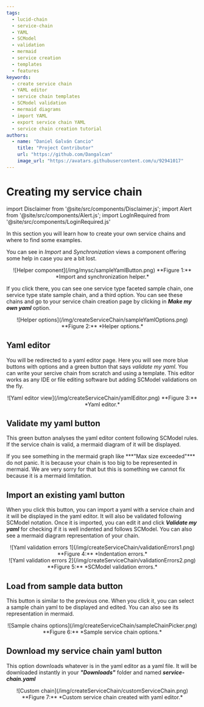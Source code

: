 ```yaml
---
tags:
  - lucid-chain
  - service-chain
  - YAML
  - SCModel
  - validation
  - mermaid
  - service creation
  - templates
  - features
keywords:
  - create service chain
  - YAML editor
  - service chain templates
  - SCModel validation
  - mermaid diagrams
  - import YAML
  - export service chain YAML
  - service chain creation tutorial
authors: 
  - name: "Daniel Galván Cancio"
    title: "Project Contributor"
    url: "https://github.com/Dangalcan"
    image_url: "https://avatars.githubusercontent.com/u/92941017"
---
```


# Creating my service chain

import Disclaimer from '@site/src/components/Disclaimer.js';
import Alert from '@site/src/components/Alert.js';
import LogInRequired from '@site/src/components/LoginRequired.js'

<LogInRequired/>

In this section you will learn how to create your own service chains and where to find some examples.

You can see in *Import* and *Synchronization* views a component offering some help in case you are a bit lost.

<div align="center">
![Helper component](/img/mysc/sampleYamlButton.png)  
**Figure 1:** *Import and synchronization helper.*
</div>

If you click there, you can see one service type faceted sample chain, one service type state sample chain, and a third option. You can see these chains and go to your service chain creation page by clicking in ***Make my own yaml*** option.

<div align="center">
![Helper options](/img/createServiceChain/sampleYamlOptions.png)  
**Figure 2:** *Helper options.*
</div>

## Yaml editor

You will be redirected to a yaml editor page. Here you will see more blue buttons with options and a green button that says *validate my yaml*. You can write your sercive chain from scratch and using a template. This editor works as any IDE or file editing software but adding SCModel validations on the fly.

<div align="center">
![Yaml editor view](/img/createServiceChain/yamlEditor.png)  
**Figure 3:** *Yaml editor.*
</div>

## Validate my yaml button

This green button analyses the yaml editor content following SCModel rules. If the service chain is valid, a mermaid diagram of it will be displayed.

<Alert>
If you see something in the mermaid graph like ***"Max size exceeded"*** do not panic. It is because your chain is too big to be represented in mermaid. We are very sorry for that but this is something we cannot fix because it is a mermaid limitation.
</Alert>

## Import an existing yaml button

When you click this button, you can import a yaml with a service chain and it will be displayed in the yaml editor. It will also be validated following SCModel notation. Once it is imported, you can edit it and click ***Validate my yaml*** for checking if it is well indented and follows SCModel. You can also see a mermaid diagram representation of your chain.

<div align="center">
![Yaml validation errors 1](/img/createServiceChain/validationErrors1.png)  
**Figure 4:** *Indentation errors.*
</div>

<div align="center">
![Yaml validation errors 2](/img/createServiceChain/validationErrors2.png)  
**Figure 5:** *SCModel validation errors.*
</div>

## Load from sample data button

This button is similar to the previous one. When you click it, you can select a sample chain yaml to be displayed and edited. You can also see its representation in mermaid.

<div align="center">
![Sample chains options](/img/createServiceChain/sampleChainPicker.png)  
**Figure 6:** *Sample service chain options.*
</div>

## Download my service chain yaml button

This option downloads whatever is in the yaml editor as a yaml file. It will be downloaded instantly in your ***"Downloads"*** folder and named ***service-chain.yaml***

<div align="center">
![Custom chain](/img/createServiceChain/customServiceChain.png)  
**Figure 7:** *Custom service chain created with yaml editor.*
</div>
